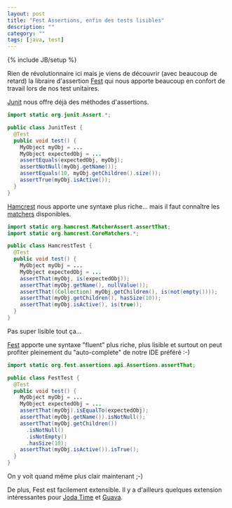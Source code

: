 ```yaml
---
layout: post
title: "Fest Assertions, enfin des tests lisibles"
description: ""
category: ""
tags: [java, test]
---
```

{% include JB/setup %}

Rien de révolutionnaire ici mais je viens de découvrir (avec beaucoup de retard) la libraire d'assertion [Fest](https://github.com/alexruiz/fest-assert-2.x) qui nous apporte beaucoup en confort de travail lors de nos test unitaires.

<!-- more -->

[Junit](http://junit.org) nous offre déjà des méthodes d'assertions.

```java
import static org.junit.Assert.*;

public class JunitTest {
  @Test
  public void test() {
    MyObject myObj = ...
    MyObject expectedObj = ...
    assertEquals(expectedObj, myObj);
    assertNotNull(myObj.getName());
    assertEquals(10, myObj.getChildren().size());
    assertTrue(myObj.isActive());
  }
}
```

[Hamcrest](http://hamcrest.org) nous apporte une syntaxe plus riche... mais il faut connaître les [matchers](https://code.google.com/p/hamcrest/wiki/Tutorial#A_tour_of_common_matchers) disponibles.

```java
import static org.hamcrest.MatcherAssert.assertThat;
import static org.hamcrest.CoreMatchers.*;

public class HamcrestTest {
  @Test
  public void test() {
    MyObject myObj = ...
    MyObject expectedObj = ...
    assertThat(myObj, is(expectedObj));
    assertThat(myObj.getName(), nullValue());
    assertThat((Collection) myObj.getChildren(), is(not(empty())));
    assertThat(myObj.getChildren(), hasSize(10));
    assertThat(myObj.isActive(), is(true));
  }
}
```

Pas super lisible tout ça...

[Fest](https://github.com/alexruiz/fest-assert-2.x) apporte une syntaxe "fluent" plus riche, plus lisible et surtout on peut profiter pleinement du "auto-complete" de notre IDE préféré :-)

```java
import static org.fest.assertions.api.Assertions.assertThat;

public class FestTest {
  @Test
  public void test() {
    MyObject myObj = ...
    MyObject expectedObj = ...
    assertThat(myObj).isEqualTo(expectedObj);
    assertThat(myObj.getName()).isNotNull();
    assertThat(myObj.getChildren())
      .isNotNull()
      .isNotEmpty()
      .hasSize(10);
    assertThat(myObj.isActive()).isTrue();
  }
}
```

On y voit quand même plus clair maintenant ;-)

De plus, Fest est facilement extensible. Il y a d'ailleurs quelques extension intéressantes pour [Joda Time](https://github.com/joel-costigliola/fest-joda-time-assert) et [Guava](https://github.com/joel-costigliola/fest-guava-assert).
